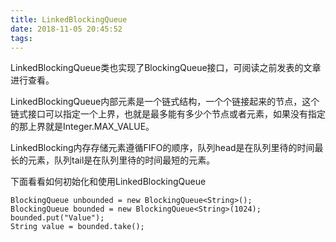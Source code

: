 ```yaml
---
title: LinkedBlockingQueue
date: 2018-11-05 20:45:52
tags:
---
```


LinkedBlockingQueue类也实现了BlockingQueue接口，可阅读之前发表的文章进行查看。

LinkedBlockingQueue内部元素是一个链式结构，一个个链接起来的节点，这个链式接口可以指定一个上界，也就是最多能有多少个节点或者元素，如果没有指定的那上界就是Integer.MAX_VALUE。

LinkedBlocking内存存储元素遵循FIFO的顺序，队列head是在队列里待的时间最长的元素，队列tail是在队列里待的时间最短的元素。

下面看看如何初始化和使用LinkedBlockingQueue

```
BlockingQueue unbounded = new BlockingQueue<String>();
BlockingQueue bounded = new BlockingQueue<String>(1024);
bounded.put("Value");
String value = bounded.take();
```